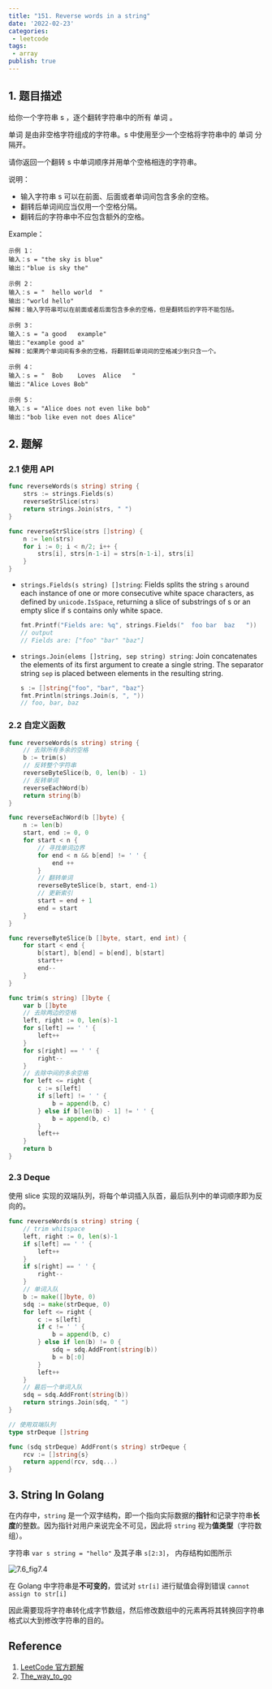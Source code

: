 ```yaml
---
title: "151. Reverse words in a string"
date: '2022-02-23'
categories:
 - leetcode
tags:
 - array
publish: true
---
```


## 1. 题目描述

给你一个字符串 s ，逐个翻转字符串中的所有 单词 。

单词 是由非空格字符组成的字符串。s 中使用至少一个空格将字符串中的 单词 分隔开。

请你返回一个翻转 s 中单词顺序并用单个空格相连的字符串。

说明：

- 输入字符串 s 可以在前面、后面或者单词间包含多余的空格。
- 翻转后单词间应当仅用一个空格分隔。
- 翻转后的字符串中不应包含额外的空格。

Example：

```
示例 1：
输入：s = "the sky is blue"
输出："blue is sky the"

示例 2：
输入：s = "  hello world  "
输出："world hello"
解释：输入字符串可以在前面或者后面包含多余的空格，但是翻转后的字符不能包括。

示例 3：
输入：s = "a good   example"
输出："example good a"
解释：如果两个单词间有多余的空格，将翻转后单词间的空格减少到只含一个。

示例 4：
输入：s = "  Bob    Loves  Alice   "
输出："Alice Loves Bob"

示例 5：
输入：s = "Alice does not even like bob"
输出："bob like even not does Alice"
```

## 2. 题解

### 2.1 使用 API

```go
func reverseWords(s string) string {
    strs := strings.Fields(s)
    reverseStrSlice(strs)
    return strings.Join(strs, " ")
}

func reverseStrSlice(strs []string) {
    n := len(strs)
    for i := 0; i < n/2; i++ {
        strs[i], strs[n-1-i] = strs[n-1-i], strs[i]
    }
}
```

- `strings.Fields(s string) []string`: Fields splits the string `s` around each instance of one or more consecutive white space characters, as defined by `unicode.IsSpace`, returning a slice of substrings of s or an empty slice if s contains only white space.

  ```go
  fmt.Printf("Fields are: %q", strings.Fields("  foo bar  baz   "))
  // output
  // Fields are: ["foo" "bar" "baz"]
  ```

- `strings.Join(elems []string, sep string) string`: Join concatenates the elements of its first argument to create a single string. The separator string `sep`  is placed between elements in the resulting string.

  ```go
  s := []string{"foo", "bar", "baz"}
  fmt.Println(strings.Join(s, ", "))
  // foo, bar, baz
  ```

### 2.2 自定义函数

```go
func reverseWords(s string) string {
    // 去除所有多余的空格
    b := trim(s)
    // 反转整个字符串
    reverseByteSlice(b, 0, len(b) - 1)
    // 反转单词
    reverseEachWord(b)
    return string(b)
}

func reverseEachWord(b []byte) {
    n := len(b)
    start, end := 0, 0
    for start < n {
        // 寻找单词边界
        for end < n && b[end] != ' ' {
            end ++
        }
        // 翻转单词
        reverseByteSlice(b, start, end-1)
        // 更新索引
        start = end + 1
        end = start
    }
}

func reverseByteSlice(b []byte, start, end int) {
    for start < end {
        b[start], b[end] = b[end], b[start]
        start++
        end--
    }
}

func trim(s string) []byte {
    var b []byte
    // 去除两边的空格
    left, right := 0, len(s)-1
    for s[left] == ' ' {
        left++
    }
    for s[right] == ' ' {
        right--
    }
    // 去除中间的多余空格
    for left <= right {
        c := s[left]
        if s[left] != ' ' {
            b = append(b, c)
        } else if b[len(b) - 1] != ' ' {
            b = append(b, c)
        }
        left++
    }
    return b
}
```

### 2.3 Deque

使用 slice 实现的双端队列，将每个单词插入队首，最后队列中的单词顺序即为反向的。

```go
func reverseWords(s string) string {
    // trim whitspace
    left, right := 0, len(s)-1
    if s[left] == ' ' {
        left++
    }
    if s[right] == ' ' {
        right--
    }
    // 单词入队
    b := make([]byte, 0)
    sdq := make(strDeque, 0)
    for left <= right {
        c := s[left]
        if c != ' ' {
            b = append(b, c)
        } else if len(b) != 0 {
            sdq = sdq.AddFront(string(b))
            b = b[:0]
        }
        left++
    }
    // 最后一个单词入队
    sdq = sdq.AddFront(string(b))
    return strings.Join(sdq, " ")
}

// 使用双端队列
type strDeque []string

func (sdq strDeque) AddFront(s string) strDeque {
    rcv := []string{s}
    return append(rcv, sdq...)
}
```

## 3.  String In Golang 

在内存中，`string` 是一个双字结构，即一个指向实际数据的**指针**和记录字符串**长度**的整数。因为指针对用户来说完全不可见，因此将 `string` 视为**值类型**（字符数组）。

字符串 `var s string = "hello"` 及其子串 `s[2:3]`， 内存结构如图所示

![7.6_fig7.4](image/7.6_fig7.4.png)

在 Golang 中字符串是**不可变的**，尝试对 `str[i]` 进行赋值会得到错误 `cannot assign to str[i]`

因此需要现将字符串转化成字节数组，然后修改数组中的元素再将其转换回字符串格式以大到修改字符串的目的。

## Reference

1. [LeetCode 官方题解](https://leetcode-cn.com/problems/reverse-words-in-a-string/solution/fan-zhuan-zi-fu-chuan-li-de-dan-ci-by-leetcode-sol/)
2. [The_way_to_go](https://github.com/unknwon/the-way-to-go_ZH_CN)
